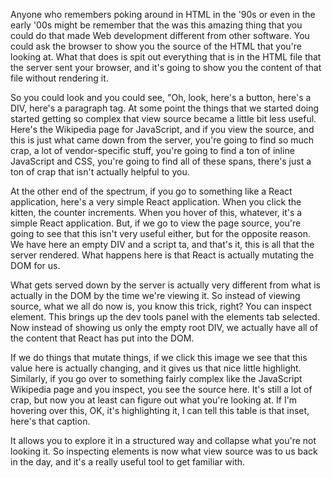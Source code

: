 Anyone who remembers poking around in HTML in the '90s or even in the early '00s might be remember that the was this amazing thing that you could do that made Web development different from other software. You could ask the browser to show you the source of the HTML that you're looking at. What that does is spit out everything that is in the HTML file that the server sent your browser, and it's going to show you the content of that file without rendering it.

So you could look and you could see, "Oh, look, here's a button, here's a DIV, here's a paragraph tag. At some point the things that we started doing started getting so complex that view source became a little bit less useful. Here's the Wikipedia page for JavaScript, and if you view the source, and this is just what came down from the server, you're going to find so much crap, a lot of vendor-specific stuff, you're going to find a ton of inline JavaScript and CSS, you're going to find all of these spans, there's just a ton of crap that isn't actually helpful to you.

At the other end of the spectrum, if you go to something like a React application, here's a very simple React application. When you click the kitten, the counter increments. When you hover of this, whatever, it's a simple React application. But, if we go to view the page source, you're going to see that this isn't very useful either, but for the opposite reason. We have here an empty DIV and a script ta, and that's it, this is all that the server rendered. What happens here is that React is actually mutating the DOM for us.

What gets served down by the server is actually very different from what is actually in the DOM by the time we're viewing it. So instead of viewing source, what we all do now is, you know this trick, right? You can inspect element. This brings up the dev tools panel with the elements tab selected. Now instead of showing us only the empty root DIV, we actually have all of the content that React has put into the DOM.

If we do things that mutate things, if we click this image we see that this value here is actually changing, and it gives us that nice little highlight. Similarly, if you go over to something fairly complex like the JavaScript Wikipedia page and you inspect, you see the source here. It's still a lot of crap, but now you at least can figure out what you're looking at. If I'm hovering over this, OK, it's highlighting it, I can tell this table is that inset, here's that caption.

It allows you to explore it in a structured way and collapse what you're not looking it. So inspecting elements is now what view source was to us back in the day, and it's a really useful tool to get familiar with.